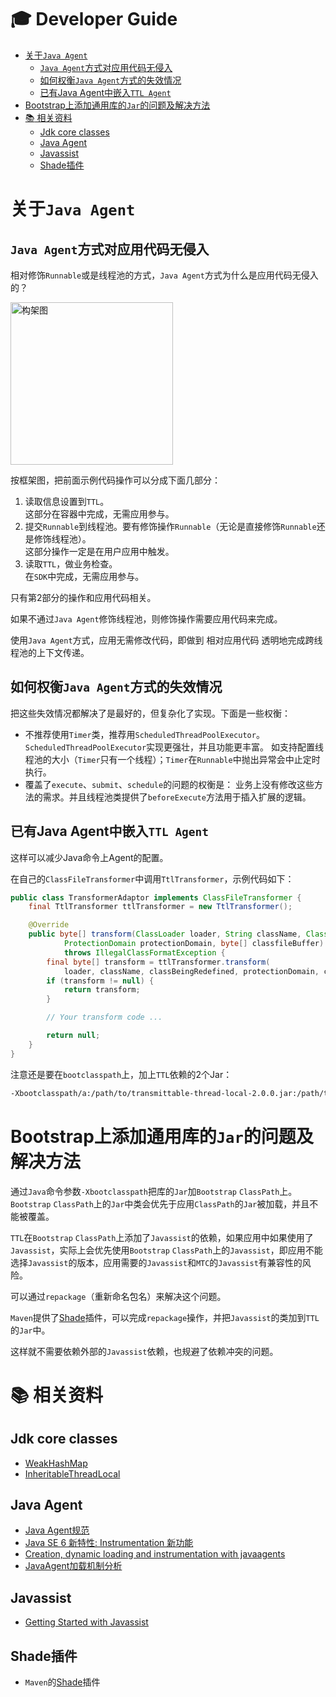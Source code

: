 # :mortar_board: Developer Guide

<!-- START doctoc generated TOC please keep comment here to allow auto update -->
<!-- DON'T EDIT THIS SECTION, INSTEAD RE-RUN doctoc TO UPDATE -->


- [关于`Java Agent`](#%E5%85%B3%E4%BA%8Ejava-agent)
    - [`Java Agent`方式对应用代码无侵入](#java-agent%E6%96%B9%E5%BC%8F%E5%AF%B9%E5%BA%94%E7%94%A8%E4%BB%A3%E7%A0%81%E6%97%A0%E4%BE%B5%E5%85%A5)
    - [如何权衡`Java Agent`方式的失效情况](#%E5%A6%82%E4%BD%95%E6%9D%83%E8%A1%A1java-agent%E6%96%B9%E5%BC%8F%E7%9A%84%E5%A4%B1%E6%95%88%E6%83%85%E5%86%B5)
    - [已有Java Agent中嵌入`TTL Agent`](#%E5%B7%B2%E6%9C%89java-agent%E4%B8%AD%E5%B5%8C%E5%85%A5ttl-agent)
- [Bootstrap上添加通用库的`Jar`的问题及解决方法](#bootstrap%E4%B8%8A%E6%B7%BB%E5%8A%A0%E9%80%9A%E7%94%A8%E5%BA%93%E7%9A%84jar%E7%9A%84%E9%97%AE%E9%A2%98%E5%8F%8A%E8%A7%A3%E5%86%B3%E6%96%B9%E6%B3%95)
- [:books: 相关资料](#books-%E7%9B%B8%E5%85%B3%E8%B5%84%E6%96%99)
    - [Jdk core classes](#jdk-core-classes)
    - [Java Agent](#java-agent)
    - [Javassist](#javassist)
    - [Shade插件](#shade%E6%8F%92%E4%BB%B6)

<!-- END doctoc generated TOC please keep comment here to allow auto update -->

# 关于`Java Agent`

## `Java Agent`方式对应用代码无侵入

相对修饰`Runnable`或是线程池的方式，`Java Agent`方式为什么是应用代码无侵入的？

<img src="scenario-framework-sdk-arch.png" alt="构架图" width="260" />

按框架图，把前面示例代码操作可以分成下面几部分：

1. 读取信息设置到`TTL`。    
这部分在容器中完成，无需应用参与。
2. 提交`Runnable`到线程池。要有修饰操作`Runnable`（无论是直接修饰`Runnable`还是修饰线程池）。    
这部分操作一定是在用户应用中触发。
3. 读取`TTL`，做业务检查。    
在`SDK`中完成，无需应用参与。

只有第2部分的操作和应用代码相关。

如果不通过`Java Agent`修饰线程池，则修饰操作需要应用代码来完成。

使用`Java Agent`方式，应用无需修改代码，即做到 相对应用代码 透明地完成跨线程池的上下文传递。

## 如何权衡`Java Agent`方式的失效情况

把这些失效情况都解决了是最好的，但复杂化了实现。下面是一些权衡：

- 不推荐使用`Timer`类，推荐用`ScheduledThreadPoolExecutor`。
`ScheduledThreadPoolExecutor`实现更强壮，并且功能更丰富。
如支持配置线程池的大小（`Timer`只有一个线程）；`Timer`在`Runnable`中抛出异常会中止定时执行。
- 覆盖了`execute`、`submit`、`schedule`的问题的权衡是：
业务上没有修改这些方法的需求。并且线程池类提供了`beforeExecute`方法用于插入扩展的逻辑。

## 已有Java Agent中嵌入`TTL Agent`

这样可以减少Java命令上Agent的配置。

在自己的`ClassFileTransformer`中调用`TtlTransformer`，示例代码如下：

```java
public class TransformerAdaptor implements ClassFileTransformer {
    final TtlTransformer ttlTransformer = new TtlTransformer();

    @Override
    public byte[] transform(ClassLoader loader, String className, Class<?> classBeingRedefined,
            ProtectionDomain protectionDomain, byte[] classfileBuffer)
            throws IllegalClassFormatException {
        final byte[] transform = ttlTransformer.transform(
            loader, className, classBeingRedefined, protectionDomain, classfileBuffer);
        if (transform != null) {
            return transform;
        }

        // Your transform code ...

        return null;
    }
}
```

注意还是要在`bootclasspath`上，加上`TTL`依赖的2个Jar：

```bash
-Xbootclasspath/a:/path/to/transmittable-thread-local-2.0.0.jar:/path/to/your/agent/jar/files
```

# Bootstrap上添加通用库的`Jar`的问题及解决方法

通过`Java`命令参数`-Xbootclasspath`把库的`Jar`加`Bootstrap` `ClassPath`上。`Bootstrap` `ClassPath`上的`Jar`中类会优先于应用`ClassPath`的`Jar`被加载，并且不能被覆盖。

`TTL`在`Bootstrap` `ClassPath`上添加了`Javassist`的依赖，如果应用中如果使用了`Javassist`，实际上会优先使用`Bootstrap` `ClassPath`上的`Javassist`，即应用不能选择`Javassist`的版本，应用需要的`Javassist`和`MTC`的`Javassist`有兼容性的风险。

可以通过`repackage`（重新命名包名）来解决这个问题。

`Maven`提供了[Shade](http://maven.apache.org/plugins/maven-shade-plugin/)插件，可以完成`repackage`操作，并把`Javassist`的类加到`TTL`的`Jar`中。

这样就不需要依赖外部的`Javassist`依赖，也规避了依赖冲突的问题。

# :books: 相关资料

## Jdk core classes

* [WeakHashMap](http://docs.oracle.com/javase/7/docs/api/java/util/WeakHashMap.html)
* [InheritableThreadLocal](http://docs.oracle.com/javase/7/docs/api/java/lang/InheritableThreadLocal.html)

## Java Agent

* [Java Agent规范](http://docs.oracle.com/javase/7/docs/api/java/lang/instrument/package-summary.html)
* [Java SE 6 新特性: Instrumentation 新功能](http://www.ibm.com/developerworks/cn/java/j-lo-jse61/)
* [Creation, dynamic loading and instrumentation with javaagents](http://dhruba.name/2010/02/07/creation-dynamic-loading-and-instrumentation-with-javaagents/)
* [JavaAgent加载机制分析](http://alipaymiddleware.com/jvm/javaagent%E5%8A%A0%E8%BD%BD%E6%9C%BA%E5%88%B6%E5%88%86%E6%9E%90/)

## Javassist

* [Getting Started with Javassist](http://www.csg.ci.i.u-tokyo.ac.jp/~chiba/javassist/tutorial/tutorial.html)

## Shade插件

* `Maven`的[Shade](http://maven.apache.org/plugins/maven-shade-plugin/)插件
